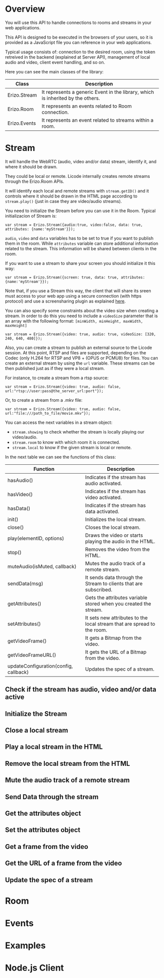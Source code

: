 # Overview

You will use this API to handle connections to rooms and streams in your web applications.

This API is designed to be executed in the browsers of your users, so it is provided as a JavaScript file you can reference in your web applications.

Typical usage consists of: connection to the desired room, using the token retreived in the backend (explained at Server API), management of local audio and video, client event handling, and so on.

Here you can see the main classes of the library:

| Class        | Description                                                                     |
|--------------|---------------------------------------------------------------------------------|
| Erizo.Stream | It represents a generic Event in the library, which is inherited by the others. |
| Erizo.Room   | It represents an events related to Room connection.                             |
| Erizo.Events | It represents an event related to streams within a room.                        |

# Stream

It will handle the WebRTC (audio, video and/or data) stream, identify it, and where it should be drawn.

They could be local or remote. Licode internally creates remote streams through the Erizo.Room APIs.

It will identify each local and remote streams with `stream.getID()` and it controls where it should be drawn in the HTML page according to `stream.play()` (just in case they are video/audio streams).

You need to initialize the Stream before you can use it in the Room. Typical initializacion of Stream is:

```
var stream = Erizo.Stream({audio:true, video:false, data: true, attributes: {name:'myStream'}});
```

`audio`, `video` and `data` variables has to be set to true if you want to publish them in the room. While `attributes` variable can store additional information related to the stream. This information will be shared between clients in the room.

If you want to use a stream to share your screen you should initialize it this way:

```
var stream = Erizo.Stream({screen: true, data: true, attributes: {name:'myStream'}});
```

Note that, if you use a Stream this way, the client that will share its sreen must access to your web app using a secure connection (with https protocol) and use a screensharing plugin as explained <a href="http://lynckia.com/licode/plugin.html" target="_blank">here</a>.

You can also specify some constraints about the video size when creating a stream. In order to do this you need to include a `videoSize` parameter that is an array with the following format: `[minWidth, minHeight, maxWidth, maxHeight]`

```
var stream = Erizo.Stream({video: true, audio: true, videoSize: [320, 240, 640, 480]});
```

Also, you can create a stream to publish an external source to the Licode session. At this point, RTSP and files are supported, depending on the Codec (only H.264 for RTSP and VP8 + (OPUS or PCMU8) for files. You can create an external stream by using the `url` variable. These streams can be then published just as if they were a local stream.

For instance, to create a stream from a rtsp source:
```
var stream = Erizo.Stream({video: true, audio: false, url:"rtsp://user:pass@the_server_url:port"});
```

Or, to create a stream from a .mkv file:

```
var stream = Erizo.Stream({video: true, audio: false, url:"file:///path_to_file/movie.mkv"});
```

You can access the next variables in a stream object:

* `stream.showing` to check whether the stream is locally playing our video/audio.
* `stream.room` to know with which room it is connected.
* `stream.local` to know if the given stream is local or remote.

In the next table we can see the functions of this class:

| Function                              | Description                                                             |
|---------------------------------------|-------------------------------------------------------------------------|
| hasAudio()                            | Indicates if the stream has audio activated.                            |
| hasVideo()                            | Indicates if the stream has video activated.                            |
| hasData()                             | Indicates if the stream has data activated.                             |
| init()                                | Initializes the local stream.                                           |
| close()                               | Closes the local stream.                                                |
| play(elementID, options)              | Draws the video or starts playing the audio in the HTML.                |
| stop()                                | Removes the video from the HTML.                                        |
| muteAudio(isMuted, callback)          | Mutes the audio track of a remote stream.                               |
| sendData(msg)                         | It sends data through the Stream to clients that are subscribed.        |
| getAttributes()                       | Gets the attributes variable stored when you created the stream.        |
| setAttributes()                       | It sets new attributes to the local stream that are spread to the room. |
| getVideoFrame()                       | It gets a Bitmap from the video.                                        |
| getVideoFrameURL()                    | It gets the URL of a Bitmap from the video.                             |
| updateConfiguration(config, callback) | Updates the spec of a stream.                                           |

## Check if the stream has audio, video and/or data active

## Initialize the Stream

## Close a local stream

## Play a local stream in the HTML

## Remove the local stream from the HTML

## Mute the audio track of a remote stream

## Send Data through the stream

## Get the attributes object

## Set the attributes object

## Get a frame from the video

## Get the URL of a frame from the video

## Update the spec of a stream





# Room

# Events

# Examples

# Node.js Client